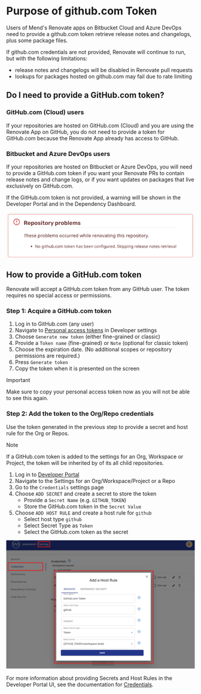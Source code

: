 # Purpose of github.com Token

Users of Mend's Renovate apps on Bitbucket Cloud and Azure DevOps need to provide a github.com token retrieve release notes and changelogs, plus some package files.

If github.com credentials are not provided, Renovate will continue to run, but with the following limitations:

- release notes and changelogs will be disabled in Renovate pull requests
- lookups for packages hosted on github.com may fail due to rate limiting

## Do I need to provide a GitHub.com token?

### GitHub.com (Cloud) users

If your repositories are hosted on GitHub.com (Cloud) and you are using the Renovate App on GitHub, you do not need to provide a token for GitHub.com because the Renovate App already has access to GitHub.

### Bitbucket and Azure DevOps users

If your repositories are hosted on Bitbucket or Azure DevOps, you will need to provide a GitHub.com token if you want your Renovate PRs to contain release notes and change logs, or if you want updates on packages that live exclusively on GitHub.com.

If the GitHub.com token is not provided, a warning will be shown in the Developer Portal and in the Dependency Dashboard.

![Portal warning about GitHub.com](../assets/images/github-token-warning.png)

## How to provide a GitHub.com token

Renovate will accept a GitHub.com token from any GitHub user.
The token requires no special access or permissions.

### Step 1: Acquire a GitHub.com token

1. Log in to GitHub.com (any user)
2. Navigate to [Personal access tokens](https://github.com/settings/tokens) in Developer settings
3. Choose `Generate new token` (either fine-grained or classic)
4. Provide a `Token name` (fine-grained) or `Note` (optional for classic token)
5. Choose the expiration date. (No additional scopes or repository permissions are required.)
6. Press `Generate token`
7. Copy the token when it is presented on the screen

> [!IMPORTANT]
>
> Make sure to copy your personal access token now as you will not be able to see this again.

### Step 2: Add the token to the Org/Repo credentials

Use the token generated in the previous step to provide a secret and host rule for the Org or Repos.

> [!NOTE]
>
> If a GitHub.com token is added to the settings for an Org, Workspace or Project, the token will be inherited by of its all child repositories.

1. Log in to [Developer Portal](https://developer.mend.io/)
2. Navigate to the Settings for an Org/Workspace/Project or a Repo
3. Go to the `Credentials` settings page
4. Choose `ADD SECRET` and create a secret to store the token
   - Provide a `Secret Name` (e.g. `GITHUB_TOKEN`)
   - Store the GitHub.com token in the `Secret Value`
5. Choose `ADD HOST RULE` and create a host rule for `github`
   - Select host type `github`
   - Select Secret Type as `Token`
   - Select the GitHub.com token as the secret

![Add a Host Rule UI](../assets/images/add-github-token-host-rule.png)

For more information about providing Secrets and Host Rules in the Developer Portal UI, see the documentation for [Credentials](credentials.md).
